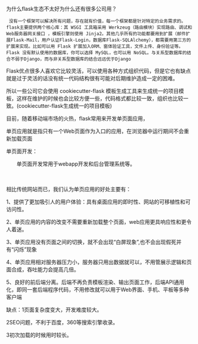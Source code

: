 为什么flask生态不太好为什么还有很多公司用？

     没有一个框架可以解决所有问题，存在就有价值，每一个框架都是针对特定的业务需求的。flask主要提供两个核心库：其 WSGI 工具箱采用 Werkzeug（路由模块）实现路由、调试和Web服务器网关接口 ，模板引擎则使用 Jinja2。其他几乎所有的功能都要用到扩展（邮件扩展Flask-Mail，用户认证Flask-Login，数据库Flask-SQLAlchemy），都需要用第三方的扩展来实现。比如可以用 Flask 扩展加入ORM、窗体验证工具，文件上传、身份验证等。Flask 没有默认使用的数据库，你可以选择 MySQL，也可以用 NoSQL。与关系型数据库的结合不弱于Django，而与非关系型数据库的结合远远优于Django

Flask优点很多人喜欢它比较灵活，可以使用各种方式组织代码，但是它也有缺点就是过于灵活的话没有统一代码结构很有可能对后期维护造成一定的困难。

所以一些公司它会使用 cookiecutter-flask 模板生成工具来生成统一的项目模板，这样在维护的时候也会比较方便一些，代码格式都比较一致，组织也比较一致。(cookiecutter-flask生成统一的项目模板)

 

目前，随着移动端市场的火热，flask常用来开发单页面应用，

单页应用就是指只有一个Web页面作为入口的应用，在浏览器中运行期间不会重新加载页面

单页面开发：

　　单页面开发常用于webapp开发和后台管理系统等。

　　

相比传统网站而已，我们认为单页应用的好处主要有：

1、提供了更加吸引人的用户体验：具有桌面应用的即时性、网站的可移植性和可访问性。

2、单页应用的内容的改变不需要重新加载整个页面，web应用更具响应性和更令人着迷。

3、单页应用没有页面之间的切换，就不会出现“白屏现象”,也不会出现假死并有“闪烁”现象

4、单页应用相对服务器压力小，服务器只用出数据就可以，不用管展示逻辑和页面合成，吞吐能力会提高几倍。

5、良好的前后端分离。后端不再负责模板渲染、输出页面工作，后端API通用化，即同一套后端程序代码，不用修改就可以用于Web界面、手机、平板等多种客户端

缺点：1页面复杂度变大，开发难度较大。

2SEO问题，不利于百度，360等搜索引擎收录。

3初次加载的时候用时较长。
